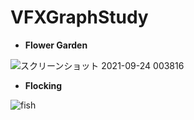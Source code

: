 # VFXGraphStudy
- **Flower Garden**  
  
![スクリーンショット 2021-09-24 003816](https://user-images.githubusercontent.com/55338725/134539158-894b22aa-6fb6-4f43-b32d-bb4d236c16f4.png)

- **Flocking**  

![fish](https://user-images.githubusercontent.com/55338725/142363463-c1e30337-2f3a-4f27-bd77-f5f7b1e417bc.png)
